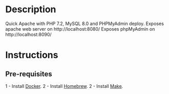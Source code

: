 # Description
Quick Apache with PHP 7.2, MySQL 8.0 and PHPMyAdmin deploy.
Exposes apache web server on http://localhost:8080/
Exposes phpMyAdmin on http://localhost:8090/

# Instructions

## Pre-requisites
1 - Install [Docker](https://www.docker.com/products/docker-desktop/).
2 - Install [Homebrew](https://brew.sh/).
2 - Install [Make](https://formulae.brew.sh/formula/make).
